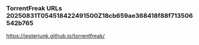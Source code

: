 ### TorrentFreak URLs 20250831T054518422491500Z18cb659ae368418f88f713506542b765

https://jesterjunk.github.io/torrentfreak/
